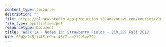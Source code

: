 ```yaml
---
content_type: resource
description: ''
file: https://ol-ocw-studio-app-production.s3.amazonaws.com/courses/21m-299-the-beatles-fall-2017/89d2e2c5f445e9bc45f7aa21995ae792_MIT21M_299F17_Notes13.pdf
file_type: application/pdf
resourcetype: Document
title: 'Week IX - Notes 13: Strawberry Fields - 21M.299 Fall 2017'
uid: 89d2e2c5-f445-e9bc-45f7-aa21995ae792
---
```

